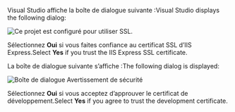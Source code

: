 <span data-ttu-id="b1a80-101">Visual Studio affiche la boîte de dialogue suivante :</span><span class="sxs-lookup"><span data-stu-id="b1a80-101">Visual Studio displays the following dialog:</span></span>

![Ce projet est configuré pour utiliser SSL.](~/getting-started/_static/trustCert.png)

<span data-ttu-id="b1a80-105">Sélectionnez **Oui** si vous faites confiance au certificat SSL d’IIS Express.</span><span class="sxs-lookup"><span data-stu-id="b1a80-105">Select **Yes** if you trust the IIS Express SSL certificate.</span></span>

<span data-ttu-id="b1a80-106">La boîte de dialogue suivante s’affiche :</span><span class="sxs-lookup"><span data-stu-id="b1a80-106">The following dialog is displayed:</span></span>

![Boîte de dialogue Avertissement de sécurité](~/getting-started/_static/cert.png)

<span data-ttu-id="b1a80-108">Sélectionnez **Oui** si vous acceptez d’approuver le certificat de développement.</span><span class="sxs-lookup"><span data-stu-id="b1a80-108">Select **Yes** if you agree to trust the development certificate.</span></span>

